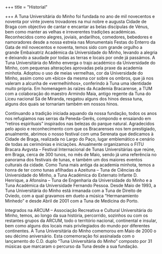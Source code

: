 +++
title = "Historial"

+++
A Tuna Universitária do Minho foi fundada no ano de mil novecentos e noventa por vinte jovens trovadores na mui nobre e augusta Cidade de Braga com objectivo de cantar e encantar as belas discípulas de Vénus, bem como manter as velhas e irreverentes tradições académicas. Reconhecidos como alegres, joviais, andarilhos, comedores, bebedores e namoradores desde a nossa estreia nas Monumentais Festas do Enterro da Gata de mil novecentos e noventa, temos sido com grande orgulho a grande Embaixatriz Académica da Universidade do Minho, levando a alegria e deixando a saudade por todas as terras e locais por onde já passámos. A Tuna Universitária do Minho enverga o trajo académico da Universidade do Minho, com pequenas alterações aprovadas pela praxe da academia minhota. Adoptou o uso de meias vermelhas, cor da Universidade do Minho, assim como um «bico» da mesma cor sobre os ombros, que já nos valeram a alcunha de «vermelhinhos», conferindo à Tuna uma identidade muito própria. Em homenagem às raízes da Academia Bracarense, a TUM com a colaboração do maestro Armindo Maia, antigo regente da Tuna do Liceu nacional Sá de Miranda, resgatou alguns dos hinos dessa tuna, alguns dos quais se tornariam também em nossos hinos.

Continuando a tradição iniciada aquando da nossa fundação, todos os anos nos refugiamos nas serras da Peneda-Gerês, compondo e ensaiando em “retiros espirituais” inspirados nas belezas do parque natural. Agradecidos pelo apoio e reconhecimento com que os Bracarenses nos tem prestigiado, anualmente, abrimos o nosso festival com uma Serenata que dedicamos à Cidade de Braga, realizada no Largo do Paço, lugar emblemático e cenário de todas as cerimónias e iniciações. Anualmente organizamos o FITU Bracara Avgvsta – Festival Internacional de Tunas Universitárias que reúne, em Braga, cerca de 300 tunos, no mês de Maio, sendo já uma referência no panorama dos festivais de tunas, e também um dos maiores eventos culturais da cidade. Como Tuna mais antiga da academia minhota, temos a honra de ter como tunas afilhadas a Azeituna – Tuna de Ciências da Universidade do Minho, a Tuna Académica do Externato Infante D. Henrique, a Afonsina – Tuna de Engenharia da Universidade do Minho e a Tuna Académica da Universidade Fernando Pessoa. Desde Maio de 1993, a Tuna Universitária do Minho está irmanada com a Tuna de Direito de Oviedo, com a qual gravamos em dueto a música “Hermanamiento Minhedo” e desde Abril de 2001 com a Tuna de Medicina do Porto.

Integrados na ARCUM – Associação Recreativa e Cultural Universitária do Minho, temos, ao longo da sua história, percorrido, sozinhos ou com os restantes grupos da ARCUM, todo o território nacional, continental e insular, bem como alguns dos locais mais privilegiados do mundo por diferentes continentes. A Tuna Universitária do Minho comemorou em Maio de 2000 o seu décimo aniversário. Esta comemoração foi assinalada com o lançamento do C.D. duplo “Tuna Universitária do Minho” composto por 31 músicas que marcaram o percurso da Tuna desde a sua fundação.